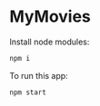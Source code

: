 # MyMovies

Install node modules:

```javascript
npm i
```

To run this app:

```javascript
npm start
```
